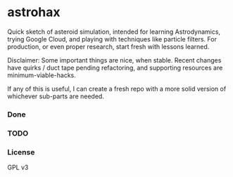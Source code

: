 # astrohax
Quick sketch of asteroid simulation, intended for learning Astrodynamics, trying Google Cloud, and playing with techniques like particle filters.  For production, or even proper research, start fresh with lessons learned.

Disclaimer: Some important things are nice, when stable. Recent changes have quirks / duct tape pending refactoring, and supporting resources are minimum-viable-hacks.

If any of this is useful, I can create a fresh repo with a more solid version of whichever sub-parts are needed.

### Done

### TODO

### License
GPL v3
